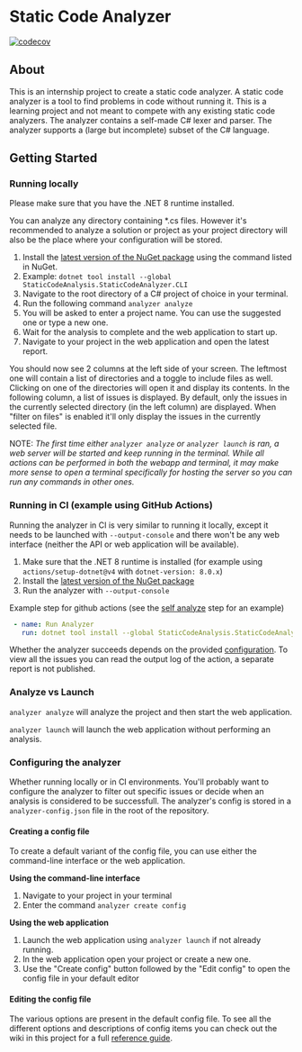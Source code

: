 # Static Code Analyzer

[![codecov](https://codecov.io/gh/Noah-Dekens1/StaticCodeAnalyzer/graph/badge.svg?token=BZKYSXZT5R)](https://codecov.io/gh/Noah-Dekens1/StaticCodeAnalyzer)

## About
This is an internship project to create a static code analyzer. A static code analyzer is a tool to find problems in code without running it.
This is a learning project and not meant to compete with any existing static code analyzers.
The analyzer contains a self-made C# lexer and parser. The analyzer supports a (large but incomplete) subset of the C# language.

## Getting Started

### Running locally
Please make sure that you have the .NET 8 runtime installed.

You can analyze any directory containing *.cs files. However it's recommended to analyze a solution or project as your project directory will also be the place where your configuration will be stored.

1) Install the [latest version of the NuGet package](https://www.nuget.org/packages/StaticCodeAnalysis.StaticCodeAnalyzer.CLI/) using the command listed in NuGet.
2) Example: `dotnet tool install --global StaticCodeAnalysis.StaticCodeAnalyzer.CLI`
3) Navigate to the root directory of a C# project of choice in your terminal.
4) Run the following command `analyzer analyze`
5) You will be asked to enter a project name. You can use the suggested one or type a new one.
6) Wait for the analysis to complete and the web application to start up.
7) Navigate to your project in the web application and open the latest report.

You should now see 2 columns at the left side of your screen. The leftmost one will contain a list of directories and a toggle to include files as well. Clicking on one of the directories will open it and display its contents.
In the following column, a list of issues is displayed. By default, only the issues in the currently selected directory (in the left column) are displayed. 
When "filter on files" is enabled it'll only display the issues in the currently selected file.

NOTE: *The first time either `analyzer analyze` or `analyzer launch` is ran, a web server will be started and keep running in the terminal. While all actions can be performed in both the webapp and terminal,
it may make more sense to open a terminal specifically for hosting the server so you can run any commands in other ones.*

### Running in CI (example using GitHub Actions)

Running the analyzer in CI is very similar to running it locally, except it needs to be launched with `--output-console` and there won't be any web interface (neither the API or web application will be available).

1) Make sure that the .NET 8 runtime is installed (for example using `actions/setup-dotnet@v4` with `dotnet-version: 8.0.x`)
1) Install the [latest version of the NuGet package](https://www.nuget.org/packages/StaticCodeAnalysis.StaticCodeAnalyzer.CLI/)
2) Run the analyzer with `--output-console`

Example step for github actions (see the [self analyze](https://github.com/Noah-Dekens1/StaticCodeAnalyzer/blob/main/.github/workflows/self-analyze.yml) step for an example)
```yaml
 - name: Run Analyzer
   run: dotnet tool install --global StaticCodeAnalysis.StaticCodeAnalyzer.CLI && analyzer analyze --output-console
```

Whether the analyzer succeeds depends on the provided [configuration](https://github.com/Noah-Dekens1/StaticCodeAnalyzer/wiki/Reference-Guide.md#configuration-options). To view all the issues you can read the output log of the action, a separate report is not published.

### Analyze vs Launch

`analyzer analyze` will analyze the project and then start the web application.

`analyzer launch` will launch the web application without performing an analysis.

### Configuring the analyzer

Whether running locally or in CI environments. You'll probably want to configure the analyzer to filter out specific issues or decide when an analysis is considered to be successfull.
The analyzer's config is stored in a `analyzer-config.json` file in the root of the repository.

#### Creating a config file
To create a default variant of the config file, you can use either the command-line interface or the web application.

**Using the command-line interface**
1) Navigate to your project in your terminal
2) Enter the command `analyzer create config`

**Using the web application**
1) Launch the web application using `analyzer launch` if not already running.
2) In the web application open your project or create a new one.
3) Use the "Create config" button followed by the "Edit config" to open the config file in your default editor

#### Editing the config file
The various options are present in the default config file. To see all the different options and descriptions of config items you can check out the wiki in this project for a full [reference guide](https://github.com/Noah-Dekens1/StaticCodeAnalyzer/wiki/Reference-Guide.md).
